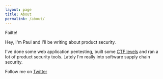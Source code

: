 ```yaml
---
layout: page
title: About
permalink: /about/
---
```


Fáilte! 

Hey, I'm Paul and I'll be writing about product security.

I've done some web application pentesting, built some [CTF levels](https://github.com/OWASP/SecurityShepherd) and ran a lot of product security tools. Lately I'm really into software supply chain security.

Follow me on [Twitter](https://twitter.com/ismisepaul)
